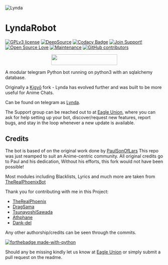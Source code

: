 ![Lynda](https://img4.goodfon.com/original/2120x1348/3/58/ayanami-azur-lane-art-anime-devushka-strela.jpg)
# LyndaRobot
[![GPLv3 license](https://img.shields.io/badge/License-GPLv3-blue.svg)](http://perso.crans.org/besson/LICENSE.html) [![DeepSource](https://static.deepsource.io/deepsource-badge-light-mini.svg)](https://deepsource.io/gh/pokurt/LyndaRobot/?ref=repository-badge)
[![Codacy Badge](https://app.codacy.com/project/badge/Grade/41ee9ac813a34042925a6b6fa92cf84e)](https://www.codacy.com?utm_source=github.com&amp;utm_medium=referral&amp;utm_content=AmaanAhmed/Lynda&amp;utm_campaign=Badge_Grade) [![Join Support!](https://img.shields.io/badge/Join%20Channel-!-red)](https://t.me/LyndaEagleSupport) [![Open Source Love](https://badges.frapsoft.com/os/v2/open-source.png?v=103)](https://github.com/ellerbrock/open-source-badges/) [![Maintenance](https://img.shields.io/badge/Maintained%3F-yes-green.svg)](https://GitHub.com/Naereen/StrapDown.js/graphs/commit-activity) [![GitHub contributors](https://img.shields.io/github/contributors/Naereen/StrapDown.js.svg)](https://GitHub.com/pokurt/LyndaRobot/graphs/contributors/)

<p align="center"><a href="https://heroku.com/deploy?template=https://github.com/kontol98/p/tree/master"> <img src="https://img.shields.io/badge/Deploy%20To%20Heroku-blueviolet?style=for-the-badge&logo=heroku" width="210" height="34.45"/></a></p>

A modular telegram Python bot running on python3 with an sqlalchemy database.

Originally a [Kigyō](https://t.me/kigyorobot) fork - Lynda has evolved further and was built to be more useful for Anime Chats. 

Can be found on telegram as [Lynda](https://t.me/LyndaRobot).

The Support group can be reached out to at [Eagle Union](https://t.me/YorktownEagleUnion), where you can ask for help setting up your bot, discover/request new features, report bugs, and stay in the loop whenever a new update is available. 

## Credits
The bot is based of on the original work done by [PaulSonOfLars](https://github.com/PaulSonOfLars)
This repo was just reamped to suit an Anime-centric community. All original credits go to Paul and his dedication, Without his efforts, this fork would not have been possible!

Most modules including Blacklists, Lyrics and much more are taken from [TheRealPhoenixBot](https://t.me/TheRealPhoenixBot)

Thank you for contributing with me in this Project:
+ [TheRealPhoenix](https://github.com/rsktg)
+ [DragSama](https://github.com/DragSama)
+ [TsunayoshiSawada](https://github.com/TsunayoshiSawada)
+ [Athphane](https://github.com/athphane)
+ [Dank-del](https://github.com/Dank-del)

Any other authorship/credits can be seen through the commits.

[![forthebadge made-with-python](http://ForTheBadge.com/images/badges/made-with-python.svg)](https://www.python.org/)

Should any be missing kindly let us know at [Eagle Union](https://t.me/YorktownEagleUnion) or simply submit a pull request on the readme.
